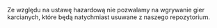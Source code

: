 Ze względu na ustawę hazardową nie pozwalamy na wgrywanie gier karcianych, które będą natychmiast usuwane z naszego repozytorium.
